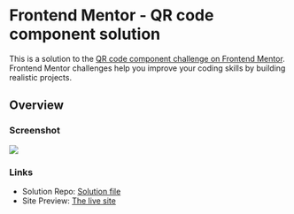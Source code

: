 # Frontend Mentor - QR code component solution

This is a solution to the [QR code component challenge on Frontend Mentor](https://www.frontendmentor.io/challenges/qr-code-component-iux_sIO_H). Frontend Mentor challenges help you improve your coding skills by building realistic projects.

## Overview

### Screenshot

![](./screenshot/qr-code.jpg)

### Links

-   Solution Repo: [Solution file](https://github.com/OussamaZouaine/Front-end-mentor-challenges/tree/main/qr-code-component-main)
-   Site Preview: [The live site](https://oussamazouaine.github.io/Front-end-mentor-challenges/qr-code-component-main/index.html)
